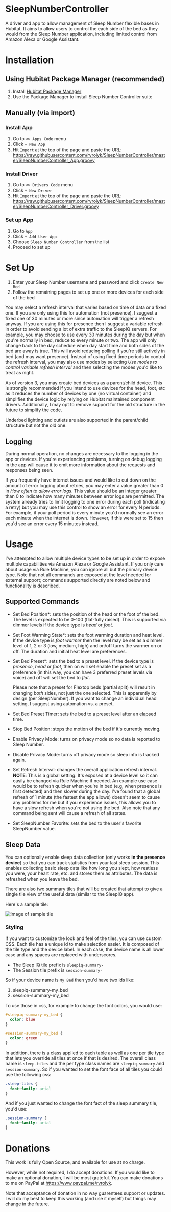 # SleepNumberController

A driver and app to allow management of Sleep Number flexible bases in Hubitat.  It aims to allow users to control the each side of the bed as they would from the Sleep Number application, including limited control from Amazon Alexa or Google Assistant.

# Installation

## Using Hubitat Package Manager (recommended)

1. Install [Hubitat Package Manager](https://github.com/dcmeglio/hubitat-packagemanager)
1. Use the Package Manager to install Sleep Number Controller suite


## Manually (via import)

### Install App

1. Go to `<> Apps Code` menu
1. Click `+ New App` 
1. Hit `Import` at the top of the page and paste the URL: https://raw.githubusercontent.com/rvrolyk/SleepNumberController/master/SleepNumberController_App.groovy

### Install Driver

1. Go to `<> Drivers Code` menu
1. Click `+ New Driver`
1. Hit `Import` at the top of the page and paste the URL: https://raw.githubusercontent.com/rvrolyk/SleepNumberController/master/SleepNumberController_Driver.groovy

### Set up App

1. Go to `App`
1. Click `+ Add User App`
1. Choose `Sleep Number Controller` from the list
1. Proceed to set up

# Set Up

1. Enter your Sleep Number username and password and click `Create New Bed`
1. Follow the remaining pages to set up one or more devices for each side of the bed

You may select a refresh interval that varies based on time of data or a fixed one.  If you
are only using this for automation (not presence), I suggest a fixed one of 30 minutes or more since
automation will trigger a refresh anyway.  If you are using this for presence then I suggest a
variable refresh in order to avoid sending a lot of extra traffic to the SleepIQ servers.  For example,
you may choose to use every 30 minutes during the day but when you're normally in bed, reduce to every
minute or two.  The app will only change back to the day schedule when day start time and both sides
of the bed are away is true.  This will avoid reducing polling if you're still actively in bed (and
may want presence).  Instead of using fixed time periods to control the refresh interval, you may
also use modes by selecting *Use modes to control variable refresh interval* and then selecting
the modes you'd like to treat as night.

As of version 3, you may create bed devices as a parent/child device.  This is strongly recommended
if you intend to use devices for the head, foot, etc as it reduces the number of devices by one (no
virtual container) and simplifies the device logic by relying on Hubitat maintained component drivers.
 Additionally, I may opt to remove support for the old structure in the future to simplify the code.

Underbed lighting and outlets are also supported in the parent/child structure but not the old one.

## Logging

During normal operation, no changes are necessary to the logging in the app or devices.  If you're experiencing
problems, turning on debug logging in the app will cause it to emit more information about the requests and responses
being seen.

If you frequently have internet issues and would like to cut down on the amount of error logging about retries,
you may enter a value greater than 0 in *How often to allow error logs*.  This value should be an integer greater
than 0 to indicate how many minutes between error logs are permitted.  The system already tries to limit logging
to one error during each poll (indicating a retry) but you may use this control to show an error for every N periods.
For example, if your poll period is every minute you'd normally see an error each minute when the internet is down.
However, if this were set to 15 then you'd see an error every 15 minutes instead.

# Usage

I've attempted to allow multiple device types to be set up in order to expose multiple capabilities
via Amazon Alexa or Google Assistant.  If you only care about usage via Rule Machine, you can ignore all but the primary 
device type.  Note that not all commands are exposed at the level needed for external support; commands supported directly
are noted below and functionality is described.

## Supported Commands

* Set Bed Position*: sets the position of the head or the foot of the bed.  The level is expected to be 0-100 (flat-fully raised).
This is supported via dimmer levels if the device type is *head* or *foot*.

* Set Foot Warming State*: sets the foot warming duration and heat level.  If the device type is *foot warmer* then the level may
be set as a dimmer level of 1, 2 or 3 (low, medium, high) and on/off turns the warmer on or off.  The duration and initial heat
level are preferences.

* Set Bed Preset*: sets the bed to a preset level.  If the device type is *presence*, *head* or *foot*, then on will set enable
the preset set as a preference (in this way, you can have 3 preferred preset levels via voice) and off will set the bed to *flat*.

  Please note that a preset for Flextop beds (partial split) will result in changing *both* sides, not just the one selected.  This is
apparently by design (per SleepNumber).  If you want to change an individual head setting, I suggest using automation vs. a preset.

* Set Bed Preset Timer: sets the bed to a preset level after an elapsed time.

* Stop Bed Position: stops the motion of the bed if it's currently moving.

* Enable Privacy Mode: turns on privacy mode so no data is reported to Sleep Number.

* Disable Privacy Mode: turns off privacy mode so sleep info is tracked again.

* Set Refresh Interval: changes the overall application refresh interval.  **NOTE**: This is a global setting.  It's exposed
at a device level so it can easily be changed via Rule Machine if needed.  An example use case would be to refresh quicker
when you're in bed (e.g, when presence is first detected) and then slower during the day.  I've found that a global refresh
of 1 minute (the fastest the app allows) doesn't seem to cause any problems for me but if you experience issues, this allows
you to have a slow refresh when you're not using the bed.  Also note that any command being sent will cause a refresh of all
states.

* Set SleepNumber Favorite: sets the bed to the user's favorite SleepNumber value.


## Sleep Data

You can optionally enable sleep data collection (only works **in the presence device**) so that you can track
statistics from your last sleep session.  This enables collecting basic sleep data like how long you slept, how restless
you were, your heart rate, etc. and stores them as attributes. The data is refreshed when you leave the bed.

There are also two summary tiles that will be created that attempt to give a
single tile view of the useful data (similar to the SleepIQ app). 

Here's a sample tile:

![Image of sample tile](https://github.com/rvrolyk/SleepNumberController/raw/master/summary_tile.jpg)


### Styling

If you want to customize the look and feel of the tiles, you can use custom CSS.  Each tile has a unique
id to make selection easier.  It is composed of the tile type and the device label.  In each case, the 
device name is all lower case and any spaces are replaced with underscores.

* The Sleep IQ tile prefix is `sleepiq-summary-`
* The Session tile prefix is `session-summary-`

So if your device name is `My Bed` then you'd have two ids like:

1. sleepiq-summary-my_bed
1. session-summary-my_bed

To use those in css, for example to change the font colors, you would use:

```css
#sleepiq-summary-my_bed {
  color: blue
}

#session-summary-my_bed {
  color: green
}
```

In addition, there is a class applied to each table as well as one per tile type that lets you override all
tiles at once if that is desired.
The overall class name is `sleep-tiles` and the per type class names are `sleepiq-summary` and `session-summary`.
So if you wanted to set the font face of all tiles you could use the following
css:

```css
.sleep-tiles {
  font-family: arial
}
```

And if you just wanted to change the font fact of the sleep summary tile, you'd use:

```css
.session-summary {
  font-family: arial
}
```


# Donations

This work is fully Open Source, and available for use at no charge.

However, while not required, I do accept donations. If you would like to make an optional donation, I will be most grateful. You can make donations to me on PayPal at https://www.paypal.me/rvrolyk.

Note that acceptance of donation in no way guarentees support or updates.  I will do my best to keep this working (and use it myself) but things may change in the future.
